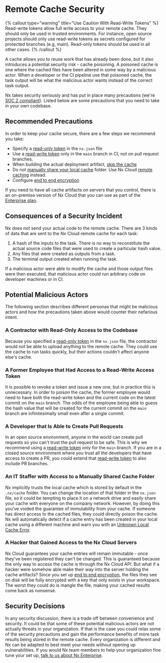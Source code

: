 # Remote Cache Security

{% callout type="warning" title="Use Caution With Read-Write Tokens" %}
Read-write tokens allow full write access to your remote cache. They should only be used in trusted environments. For instance, open source projects should only use read-write tokens as secrets configured for protected branches (e.g, main). Read-only tokens should be used in all other cases.
{% /callout %}

A cache allows you to reuse work that has already been done, but it also introduces a potential security risk - cache poisoning. A poisoned cache is one where the cached files have been altered in some way by a malicious actor. When a developer or the CI pipeline use that poisoned cache, the task output will be what the malicious actor wants instead of the correct task output.

Nx takes security seriously and has put in place many precautions (we're [SOC 2 compliant](https://security.nx.app)). Listed below are some precautions that you need to take in your own codebase.

## Recommended Precautions

In order to keep your cache secure, there are a few steps we recommend you take:

- Specify a [read-only token](/nx-cloud/recipes/security/access-tokens) in the `nx.json` file
- Use a [read-write token](/nx-cloud/recipes/security/access-tokens) only in the `main` branch in CI, not on pull request branches.
- When building the actual deployment artifact, [skip the cache](/core-features/cache-task-results#turn-off-or-skip-the-cache)
- Do not [manually share your local cache](/recipes/troubleshooting/unknown-local-cache) folder. Use Nx Cloud [remote caching](/nx-cloud/features/remote-cache) instead.
- Configure [end to end encryption](/nx-cloud/recipes/security/encryption)

If you need to have all cache artifacts on servers that you control, there is an on-premise version of Nx Cloud that you can use as part of the [Enterprise plan](https://nx.app/enterprise).

## Consequences of a Security Incident

Nx does not send your actual code to the remote cache. There are 3 kinds of data that are sent to the Nx Cloud remote cache for each task:

1. A hash of the inputs to the task. There is no way to reconstitute the actual source code files that were used to create a particular hash value.
2. Any files that were created as outputs from a task.
3. The terminal output created when running the task.

If a malicious actor were able to modify the cache and those output files were then executed, that malicious actor could run arbitrary code on developer machines or in CI.

## Potential Malicious Actors

The following section describes different personas that might be malicious actors and how the precautions taken above would counter their nefarious intent.

### A Contractor with Read-Only Access to the Codebase

Because you specified a [read-only token](/nx-cloud/recipes/security/access-tokens) in the `nx.json` file, the contractor would not be able to upload anything to the remote cache. They could use the cache to run tasks quickly, but their actions couldn't affect anyone else's cache.

### A Former Employee that Had Access to a Read-Write Access Token

It is possible to revoke a token and issue a new one, but in practice this is unnecessary. In order to poison the cache, the former employee would need to have both the read-write token and the current code on the latest commit on the `main` branch. The odds of the employee being able to guess the hash value that will be created for the current commit on the `main` branch are infinitesimally small even after a single commit.

### A Developer that Is Able to Create Pull Requests

In an open source environment, anyone in the world can create pull requests so you can't trust the pull request to be safe. This is why we recommend using a [read-write token](/nx-cloud/recipes/security/access-tokens) only for the `main` branch. If you are in a closed source environment where you trust all the developers that have access to create a PR, you could extend that [read-write token](/nx-cloud/recipes/security/access-tokens) to also include PR branches.

### An IT Staffer with Access to a Manually Shared Cache Folder

Nx implicitly trusts the local cache which is stored by default in the `.nx/cache` folder. You can change the location of that folder in the `nx.json` file, so it could be tempting to place it on a network drive and easily share your cache with everyone on the company network. However, by doing this you've voided the guarantee of immutability from your cache. If someone has direct access to the cached files, they could directly poison the cache. Nx will automatically detect if a cache entry has been created in your local cache using a different machine and warn you with an [Unknown Local Cache Error](/recipes/troubleshooting/unknown-local-cache).

### A Hacker that Gained Access to the Nx Cloud Servers

Nx Cloud guarantees your cache entries will remain immutable - once they've been registered they can't be changed. This is guaranteed because the only way to access the cache is through the Nx Cloud API. But what if a hacker were somehow able make their way into the server holding the cache artifacts? Since you set up [end to end encryption](/nx-cloud/recipes/security/encryption), the files they see on disk will be fully encrypted with a key that only exists in your workspace. The worst they could do is mangle the file, making your cached results come back as nonsense.

## Security Decisions

In any security discussion, there is a trade off between convenience and security. It could be that some of these potential malicious actors are not actually threats in your organization. If that is the case you could relax some of the security precautions and gain the performance benefits of more task results being stored in the remote cache. Every organization is different and Nx can be adapted to best meet your needs without opening up vulnerabilities. If you would Nx team members to help your organization fine tune your set up, [talk to us about Nx Enterprise](https://nx.app/enterprise).
